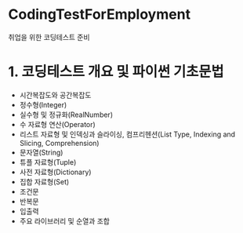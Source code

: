 # CodingTestForEmployment
취업을 위한 코딩테스트 준비

# 1. 코딩테스트 개요 및 파이썬 기초문법
  * 시간복잡도와 공간복잡도
  * 정수형(Integer)
  * 실수형 및 정규화(RealNumber)
  * 수 자료형 연산(Operator)
  * 리스트 자료형 및 인덱싱과 슬라이싱, 컴프리헨션(List Type, Indexing and Slicing, Comprehension)
  * 문자열(String)
  * 튜플 자료형(Tuple)
  * 사전 자료형(Dictionary)
  * 집합 자료형(Set)
  * 조건문
  * 반복문
  * 입출력
  * 주요 라이브러리 및 순열과 조합
